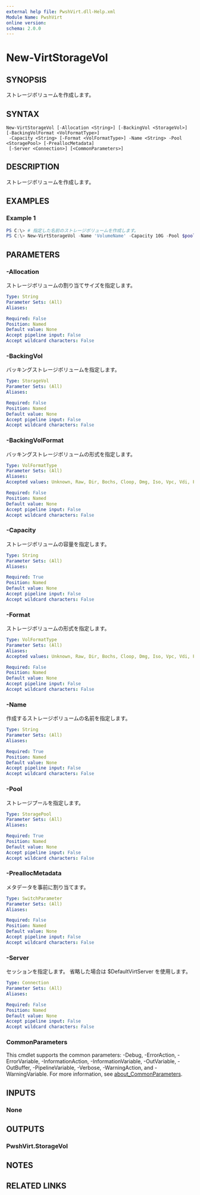 ```yaml
---
external help file: PwshVirt.dll-Help.xml
Module Name: PwshVirt
online version:
schema: 2.0.0
---
```


# New-VirtStorageVol

## SYNOPSIS
ストレージボリュームを作成します。

## SYNTAX

```
New-VirtStorageVol [-Allocation <String>] [-BackingVol <StorageVol>] [-BackingVolFormat <VolFormatType>]
 -Capacity <String> [-Format <VolFormatType>] -Name <String> -Pool <StoragePool> [-PreallocMetadata]
 [-Server <Connection>] [<CommonParameters>]
```

## DESCRIPTION
ストレージボリュームを作成します。

## EXAMPLES

### Example 1
```powershell
PS C:\> # 指定した名前のストレージボリュームを作成します。
PS C:\> New-VirtStorageVol -Name 'VolumeName' -Capacity 10G -Pool $pool
```

## PARAMETERS

### -Allocation
ストレージボリュームの割り当てサイズを指定します。

```yaml
Type: String
Parameter Sets: (All)
Aliases:

Required: False
Position: Named
Default value: None
Accept pipeline input: False
Accept wildcard characters: False
```

### -BackingVol
バッキングストレージボリュームを指定します。

```yaml
Type: StorageVol
Parameter Sets: (All)
Aliases:

Required: False
Position: Named
Default value: None
Accept pipeline input: False
Accept wildcard characters: False
```

### -BackingVolFormat
バッキングストレージボリュームの形式を指定します。

```yaml
Type: VolFormatType
Parameter Sets: (All)
Aliases:
Accepted values: Unknown, Raw, Dir, Bochs, Cloop, Dmg, Iso, Vpc, Vdi, Fat, Vhd, Ploop, Luks, Cow, Qcow, Qcow2, Qed, Vmdk, None, Auto, Ext2, Ext3, Ext4, Ufs, Iso9660, Udf, Gfs, Gfs2, Vfat, HfsPlus, Xfs, Ocfs2, Vmfs, Linux, Fat16, Fat32, LinuxSwap, LinuxLvm, LinuxRaid, Extended

Required: False
Position: Named
Default value: None
Accept pipeline input: False
Accept wildcard characters: False
```

### -Capacity
ストレージボリュームの容量を指定します。

```yaml
Type: String
Parameter Sets: (All)
Aliases:

Required: True
Position: Named
Default value: None
Accept pipeline input: False
Accept wildcard characters: False
```

### -Format
ストレージボリュームの形式を指定します。

```yaml
Type: VolFormatType
Parameter Sets: (All)
Aliases:
Accepted values: Unknown, Raw, Dir, Bochs, Cloop, Dmg, Iso, Vpc, Vdi, Fat, Vhd, Ploop, Luks, Cow, Qcow, Qcow2, Qed, Vmdk, None, Auto, Ext2, Ext3, Ext4, Ufs, Iso9660, Udf, Gfs, Gfs2, Vfat, HfsPlus, Xfs, Ocfs2, Vmfs, Linux, Fat16, Fat32, LinuxSwap, LinuxLvm, LinuxRaid, Extended

Required: False
Position: Named
Default value: None
Accept pipeline input: False
Accept wildcard characters: False
```

### -Name
作成するストレージボリュームの名前を指定します。

```yaml
Type: String
Parameter Sets: (All)
Aliases:

Required: True
Position: Named
Default value: None
Accept pipeline input: False
Accept wildcard characters: False
```

### -Pool
ストレージプールを指定します。

```yaml
Type: StoragePool
Parameter Sets: (All)
Aliases:

Required: True
Position: Named
Default value: None
Accept pipeline input: False
Accept wildcard characters: False
```

### -PreallocMetadata
メタデータを事前に割り当てます。

```yaml
Type: SwitchParameter
Parameter Sets: (All)
Aliases:

Required: False
Position: Named
Default value: None
Accept pipeline input: False
Accept wildcard characters: False
```

### -Server
セッションを指定します。
省略した場合は $DefaultVirtServer を使用します。

```yaml
Type: Connection
Parameter Sets: (All)
Aliases:

Required: False
Position: Named
Default value: None
Accept pipeline input: False
Accept wildcard characters: False
```

### CommonParameters
This cmdlet supports the common parameters: -Debug, -ErrorAction, -ErrorVariable, -InformationAction, -InformationVariable, -OutVariable, -OutBuffer, -PipelineVariable, -Verbose, -WarningAction, and -WarningVariable. For more information, see [about_CommonParameters](http://go.microsoft.com/fwlink/?LinkID=113216).

## INPUTS

### None

## OUTPUTS

### PwshVirt.StorageVol

## NOTES

## RELATED LINKS
